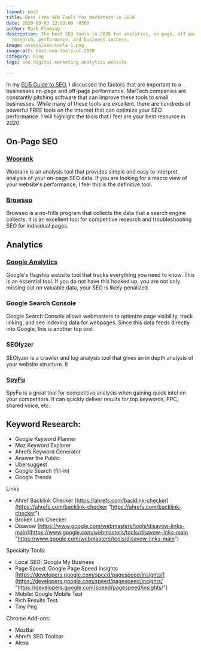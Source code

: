 ```yaml
---
layout: post
title: Best Free SEO Tools for Marketers in 2020
date: 2020-09-03 12:00:00 -0500
author: Mark Fleming
description: The best SEO tools in 2020 for analytics, on page, off page, links, keyword
  research, performance, and business success.
image: assets/seo-tools-1.png
image-alt: best-seo-tools-of-2020
category: blog
tags: seo digital-marketing analytics website

---
```

In my [ELI5 Guide to SEO](https://markdfleming.com/eli5-guide-search-engine-optimization-seo/ "ELI5 Guide to SEO"), I discussed the factors that are important to a businesses on-page and off-page performance. MarTech companies are constantly pitching software that can improve these tools to small businesses. While many of these tools are excellent, there are hundreds of powerful FREE tools on the internet that can optimize your SEO performance. I will highlight the tools that I feel are your best resource in 2020.

## On-Page SEO

### [Woorank](https://www.woorank.com/ "Woorank")

Woorank is an analysis tool that provides simple and easy to interpret analysis of your on-page SEO data. If you are looking for a macro view of your website's performance, I feel this is the definitive tool.

### [Browseo](https://www.browseo.net/ "Browseo")

Browseo is a no-frills program that collects the data that a search engine collects. It is an excellent tool for competitive research and troubleshooting SEO for individual pages.

## Analytics

### [Google Analytics](https://analytics.google.com/ "Google Analytics")

Google's flagship website tool that tracks everything you need to know. This is an essential tool. If you do not have this hooked up, you are not only missing out on valuable data, your SEO is likely penalized.

### Google Search Console

Google Search Console allows webmasters to optimize page visibility, track linking, and see indexing data for webpages. Since this data feeds directly into Google, this is another top tool.

### SEOlyzer

SEOlyzer is a crawler and log analysis tool that gives an in depth analysis of your website structure. It 

### [SpyFu](https://www.spyfu.com/)

SpyFu is a great tool for competitive analysis when gaining quick intel on your competitors. It can quickly deliver results for top keywords, PPC, shared voice, etc.

## Keyword Research:

* Google Keyword Planner
* Moz Keyword Explorer
* Ahrefs Keyword Generator
* Answer the Public
* Ubersuggest
* Google Search (fill-in)
* Google Trends

Links

* Ahref Backlink Checker [https://ahrefs.com/backlink-checker](https://ahrefs.com/backlink-checker "https://ahrefs.com/backlink-checker")
* Broken Link Checker
* Disavow [https://www.google.com/webmasters/tools/disavow-links-main](https://www.google.com/webmasters/tools/disavow-links-main "https://www.google.com/webmasters/tools/disavow-links-main")

Specialty Tools:

* Local SEO: Google My Business
* Page Speed: Google Page Speed Insights [https://developers.google.com/speed/pagespeed/insights/](https://developers.google.com/speed/pagespeed/insights/ "https://developers.google.com/speed/pagespeed/insights/")
* Mobile: Google Mobile Test
* Rich Results Test:
* Tiny Png

Chrome Add-ons:

* MozBar
* Ahrefs SEO Toolbar
* Alexa